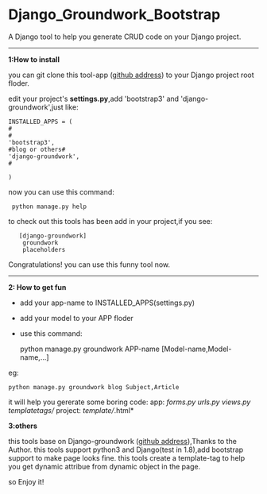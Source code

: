 # Django_Groundwork_Bootstrap


A Django tool to help you generate CRUD code on your Django project.

---

**1:How to install**

you can git clone this tool-app ([github address][1]) to your Django project root floder.

edit your project's **settings.py**,add 'bootstrap3' and 'django-groundwork',just like:

    INSTALLED_APPS = (
    #
    #
    'bootstrap3',
    #blog or others#
    'django-groundwork',
    #
    
    )

now you can use this command:

     python manage.py help

to check out this tools has been add in your project,if you see:

       [django-groundwork]
        groundwork
        placeholders

Congratulations! you can use this funny tool now.


----------


**2: How to get fun**

 - add your app-name to INSTALLED_APPS(settings.py)
 - add your model to your APP floder
 - use this command:
 
    python manage.py groundwork APP-name [Model-name,Model-name,...]

eg: 

    python manage.py groundwork blog Subject,Article

it will help you gererate some boring code:
app:
    *forms.py
    urls.py
    views.py
    templatetags/*
project:
    *template/*.html*

**3:others**

this tools base on Django-groundwork ([github address][2]),Thanks to the Author.
this tools support python3 and Django(test in 1.8),add bootstrap support to make page looks fine.
this tools create a template-tag to help you get dynamic attribue from dynamic object in the page.

so Enjoy it!


  [1]: https://github.com/lianzhengkun/Django_Groundwork_Bootstrap.git
  [2]: https://github.com/madhusudancs/django-groundwork
